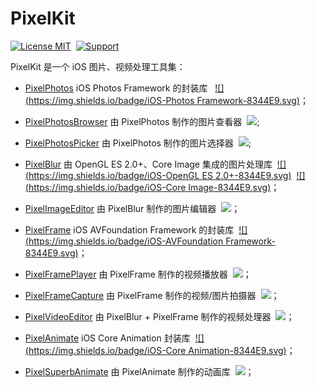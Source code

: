 # PixelKit

[![License MIT](https://img.shields.io/badge/license-MIT-green.svg?style=flat)](https://raw.githubusercontent.com/huangwenfei/PixelKit/master/LICENSE)&nbsp; [![Support](https://img.shields.io/badge/support-iOS%208.0%2B%20-blue.svg?style=flat)](https://www.apple.com/nl/ios/)&nbsp;

PixelKit 是一个 iOS 图片、视频处理工具集：

- [PixelPhotos]() iOS Photos Framework 的封装库 &nbsp; [![](https://img.shields.io/badge/iOS-Photos Framework-8344E9.svg)](https://developer.apple.com/documentation/photos)；
- [PixelPhotosBrowser](null) 由 PixelPhotos 制作的图片查看器 &nbsp;![](https://img.shields.io/badge/%20UI%20%e7%ba%a7-YES-00C8D7.svg);
- [PixelPhotosPicker](null) 由 PixelPhotos 制作的图片选择器 &nbsp;![](https://img.shields.io/badge/%20UI%20%e7%ba%a7-YES-00C8D7.svg);

- [PixelBlur](null) 由 OpenGL ES 2.0+、Core Image 集成的图片处理库 &nbsp;[![](https://img.shields.io/badge/iOS-OpenGL ES 2.0+-8344E9.svg)](https://developer.apple.com/documentation/opengles)&nbsp; [![](https://img.shields.io/badge/iOS-Core Image-8344E9.svg)](https://developer.apple.com/documentation/coreimage)；
- [PixelImageEditor](null) 由 PixelBlur 制作的图片编辑器 &nbsp;![](https://img.shields.io/badge/%20UI%20%e7%ba%a7-YES-00C8D7.svg)；

- [PixelFrame](null) iOS AVFoundation Framework 的封装库 &nbsp;[![](https://img.shields.io/badge/iOS-AVFoundation Framework-8344E9.svg)](https://developer.apple.com/documentation/avfoundation)；
- [PixelFramePlayer](null) 由 PixelFrame 制作的视频播放器 &nbsp;![](https://img.shields.io/badge/%20UI%20%e7%ba%a7-YES-00C8D7.svg)；
- [PixelFrameCapture](null) 由 PixelFrame 制作的视频/图片拍摄器 &nbsp;![](https://img.shields.io/badge/%20UI%20%e7%ba%a7-YES-00C8D7.svg)；
- [PixelVideoEditor](null) 由 PixelBlur + PixelFrame 制作的视频处理器 &nbsp;![](https://img.shields.io/badge/%20UI%20%e7%ba%a7-YES-00C8D7.svg)；

- [PixelAnimate](null) iOS Core Animation 封装库 &nbsp;[![](https://img.shields.io/badge/iOS-Core Animation-8344E9.svg)](https://developer.apple.com/documentation/quartzcore)；
- [PixelSuperbAnimate](null) 由 PixelAnimate 制作的动画库 &nbsp;![](https://img.shields.io/badge/%20UI%20%e7%ba%a7-YES-00C8D7.svg)；
